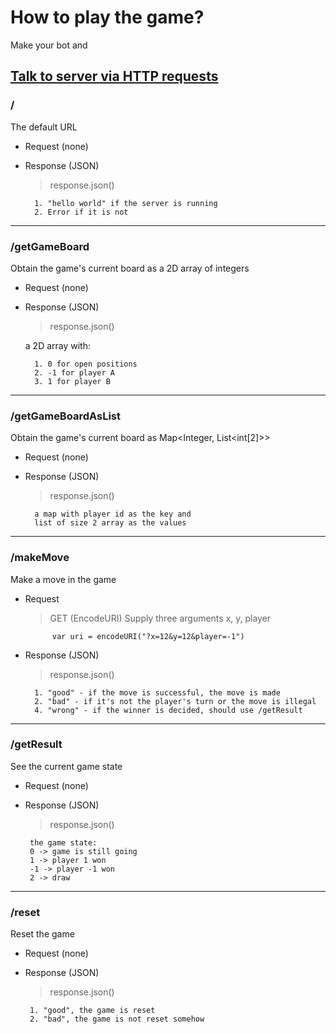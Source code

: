 

# How to play the game?
Make your bot and
## [Talk to server via HTTP requests](https://www.w3schools.com/tags/ref_httpmethods.asp "learn more")

### /
The default URL
- Request (none)
- Response (JSON)
	> response.json()
	
		1. "hello world" if the server is running
		2. Error if it is not
---------------
### /getGameBoard
Obtain the game's current board as a 2D array of integers
 - Request (none)
- Response (JSON) 

	> response.json() 
	
	a 2D array with:
		 
		1. 0 for open positions
		2. -1 for player A
		3. 1 for player B 
			
---------------
### /getGameBoardAsList
Obtain the game's current board as Map<Integer, List<int[2]>>
 - Request (none)
- Response (JSON) 

	> response.json() 
	
		a map with player id as the key and
		list of size 2 array as the values 
			
---------------------------------------

### /makeMove
Make a move in the game
- Request 
	> GET (EncodeURI)
		Supply three arguments x, y, player
			
			var uri = encodeURI("?x=12&y=12&player=-1")

- Response (JSON)
	> response.json()
		
		1. "good" - if the move is successful, the move is made
		2. "bad" - if it's not the player's turn or the move is illegal
		4. "wrong" - if the winner is decided, should use /getResult
 
-----------------

### /getResult
See the current game state
 - Request (none)
 - Response (JSON)
	>response.json()
		
		the game state:
		0 -> game is still going
		1 -> player 1 won
		-1 -> player -1 won
		2 -> draw

-----------------

### /reset
Reset the game
 - Request (none)
			
 - Response (JSON)
	>response.json()
		
		1. "good", the game is reset
		2. "bad", the game is not reset somehow
